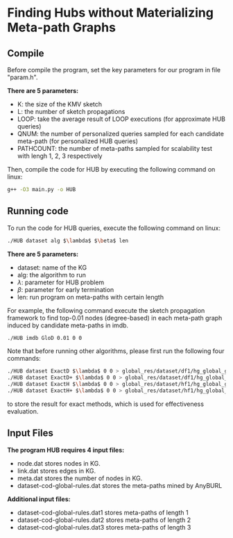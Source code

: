 # Finding Hubs without Materializing Meta-path Graphs

Compile
-------
Before compile the program, set the key parameters for our program in file "param.h".

**There are 5 parameters:**
* K: the size of the KMV sketch
* L: the number of sketch propagations
* LOOP: take the average result of LOOP executions (for approximate HUB queries)
* QNUM: the number of personalized queries sampled for each candidate meta-path (for personalized HUB queries)
* PATHCOUNT: the number of meta-paths sampled for scalability test with lengh 1, 2, 3 respectively

Then, compile the code for HUB by executing the following command on linux:

```sh
g++ -O3 main.py -o HUB
```

Running code
-------

To run the code for HUB queries, execute the following command on linux:

```sh
./HUB dataset alg $\lambda$ $\beta$ len 
```

**There are 5 parameters:**
* dataset: name of the KG
* alg: the algorithm to run
* $\lambda$: parameter for HUB problem
* $\beta$: parameter for early termination
* len: run program on meta-paths with certain length


For example, the following command execute the sketch propagation framework to find top-0.01 nodes (degree-based) in each meta-path graph induced by candidate meta-paths in imdb.

```sh
./HUB imdb GloD 0.01 0 0
```

Note that before running other algorithms, please first run the following four commands:

```sh
./HUB dataset ExactD $\lambda$ 0 0 > global_res/dataset/df1/hg_global_greater_r$\lambda$.res
./HUB dataset ExactD+ $\lambda$ 0 0 > global_res/dataset/df1/hg_global_r$\lambda$.res
./HUB dataset ExactH $\lambda$ 0 0 > global_res/dataset/hf1/hg_global_greater_r$\lambda$.res
./HUB dataset ExactH+ $\lambda$ 0 0 > global_res/dataset/hf1/hg_global_r$\lambda$.res
```

to store the result for exact methods, which is used for effectiveness evaluation.

Input Files
-----------
**The program HUB requires 4 input files:**
* node.dat stores nodes in KG.
* link.dat stores edges in KG.
* meta.dat stores the number of nodes in KG.
* dataset-cod-global-rules.dat stores the meta-paths mined by AnyBURL

**Additional input files:**
* dataset-cod-global-rules.dat1 stores meta-paths of length 1
* dataset-cod-global-rules.dat2 stores meta-paths of length 2
* dataset-cod-global-rules.dat3 stores meta-paths of length 3
